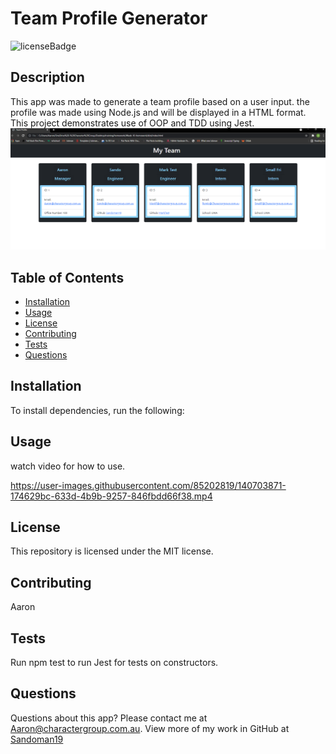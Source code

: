 # Team Profile Generator
![licenseBadge](https://img.shields.io/badge/License-MIT-yellow)

## Description
This app was made to generate a team profile based on a user input. the profile was made using Node.js and will be displayed in a HTML format. This project demonstrates use of OOP and TDD using Jest.![Image_of_HTML](https://github.com/Sandoman19/Team_Profile_Generator/blob/main/Image_Vid/Image.PNG)
## Table of Contents
* [Installation](#installation)
* [Usage](#used)
* [License](#license)
* [Contributing](#contributing)
* [Tests](#tests)
* [Questions](#questions)
## Installation
To install dependencies, run the following:
## Usage
watch video for how to use.

https://user-images.githubusercontent.com/85202819/140703871-174629bc-633d-4b9b-9257-846fbdd66f38.mp4

## License
This repository is licensed under the MIT license.
## Contributing
Aaron
## Tests
Run npm test to run Jest for tests on constructors.

## Questions
Questions about this app? Please contact me at [Aaron@charactergroup.com.au](mailto:Aaron@charactergroup.com.au). 
View more of my work in GitHub at [Sandoman19](https://github.com/Sandoman19) 
